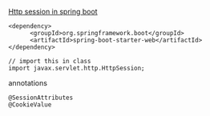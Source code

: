 [Http session in spring boot](https://studygyaan.com/spring-boot/httpsession-spring-boot-session-management#:~:text=HttpSession%20provides%20a%20way%20to,client%20and%20an%20HTTP%20server.) 

```
<dependency>
      <groupId>org.springframework.boot</groupId>
      <artifactId>spring-boot-starter-web</artifactId>
</dependency>

// import this in class
import javax.servlet.http.HttpSession;
```

annotations
```
@SessionAttributes
@CookieValue
```
